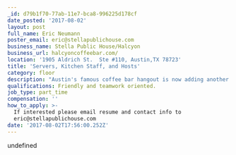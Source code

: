 ```yaml
---
_id: d79b1f70-77ab-11e7-bca8-996225d178cf
date_posted: '2017-08-02'
layout: post
full_name: Eric Neumann
poster_email: eric@stellapublichouse.com
business_name: Stella Public House/Halcyon
business_url: halcyoncoffeebar.com/
location: '1905 Aldrich St.  Ste #110, Austin,TX 78723'
title: 'Servers, Kitchen Staff, and Hosts'
category: floor
description: "Austin's famous coffee bar hangout is now adding another location!  We are excited to be opening a brand new Halcyon/Stella Public House in the Mueller district.  We are currently seeking applicants for bartenders, servers, cashiers, kitchen staff, and baristas for full and part time positions.  We want experienced service oriented associates who like to be part of a fun and hard working environment.  \r\n\r\nInterviews will be held throughout the week at the Halcyon downtown location upon scheduling.  If you are dependable, friendly, and you are able to provide industry leading customer service, then we want to hear from you!"
qualifications: Friendly and teamwork oriented.
job_type: part_time
compensation: ''
how_to_apply: >-
  If interested please email resume and contact info to
  eric@stellapublichouse.com
date: '2017-08-02T17:56:00.252Z'
---
```

undefined

